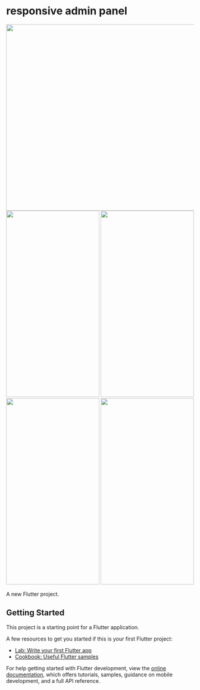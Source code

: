 # responsive admin panel



<img src="https://user-images.githubusercontent.com/99340578/236609799-e4b600d9-cf58-4ae2-a03c-60d1fb9b952e.jpg" width="650" height="500">  <img src="https://user-images.githubusercontent.com/99340578/236609801-9f5c071a-cc57-46fa-8343-9f5a2f741eda.jpg" width="250" height="500">  <img src="https://user-images.githubusercontent.com/99340578/236609802-31e9af65-d5ba-4873-914b-0b51e91ddcfe.jpg" width="250" height="500">  <img src="https://user-images.githubusercontent.com/99340578/236609803-e5435590-8574-4e5c-8e4d-60680bd8efd1.jpg" width="250" height="500">  <img src="https://user-images.githubusercontent.com/99340578/236609806-3616ad54-60f0-454d-a2b0-50438ac69a33.jpg" width="250" height="500">


A new Flutter project.

## Getting Started

This project is a starting point for a Flutter application.

A few resources to get you started if this is your first Flutter project:

- [Lab: Write your first Flutter app](https://docs.flutter.dev/get-started/codelab)
- [Cookbook: Useful Flutter samples](https://docs.flutter.dev/cookbook)

For help getting started with Flutter development, view the
[online documentation](https://docs.flutter.dev/), which offers tutorials,
samples, guidance on mobile development, and a full API reference.

